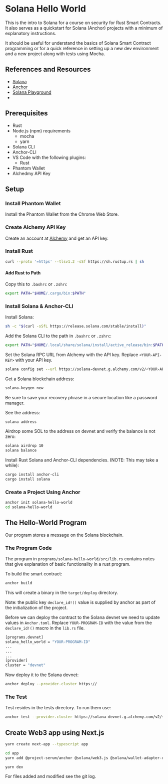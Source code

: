 # Solana Hello World

This is the intro to Solana for a course on security for Rust Smart Contracts. It also serves 
as a quickstart for Solana (Anchor) projects with a minimum of explanatory instructions.

It should be useful for understand the basics of Solana Smart Contract programming
or for a quick reference in setting up a new dev environment and a new project along with
tests using Mocha.

## References and Resources

- [Solana](https://solana.com/)
- [Anchor](https://anchor-lang.com)
- [Solana Playground](https://beta.solpg.io/)
- 

## Prerequisites

- Rust
- Node.js (npm) requirements
    - mocha
    - yarn
- Solana CLI
- Anchor-CLI
- VS Code with the following plugins:
  - Rust
- Phantom Wallet
- Alchedmy API Key

## Setup

### Install Phantom Wallet

Install the Phantom Wallet from the Chrome Web Store.

### Create Alchemy API Key

Create an account at [Alchemy](https://www.alchemy.com/) and get an API key.

### Install Rust

```bash
curl --proto '=https' --tlsv1.2 -sSf https://sh.rustup.rs | sh
```

#### Add Rust to Path

Copy this to `.bashrc` or `.zshrc`

```bash
export PATH="$HOME/.cargo/bin:$PATH"
```

### Install Solana & Anchor-CLI

Install Solana:

```bash
sh -c "$(curl -sSfL https://release.solana.com/stable/install)"
```

Add the Solana CLI to the path in `.bashrc` or `.zshrc`:

```bash
export PATH="$HOME/.local/share/solana/install/active_release/bin:$PATH"
```

Set the Solana RPC URL from Alchemy with the API key. Replace `<YOUR-API-KEY>` with your API key.

```bash
solana config set --url https://solana-devnet.g.alchemy.com/v2/<YOUR-API-KEY>
```

Get a Solana blockchain address:

```bash
solana-keygen new
```

Be sure to save your recovery phrase in a secure location like a password manager.

See the address:

```bash
solana address
```

Airdrop some SOL to the address on devnet and verify the balance is not zero:

```bash
solana airdrop 10
solana balance
```

Install Rust Solana and Anchor-CLI dependencies. (NOTE: This may take a while):

```bash
cargo install anchor-cli
cargo install solana
```

### Create a Project Using Anchor

```bash
anchor init solana-hello-world
cd solana-hello-world
```

## The Hello-World Program

Our program stores a message on the Solana blockchain.

### The Program Code

The program in `programs/solana-hello-world/src/lib.rs` contains notes that give explanation 
of basic functionality in a rust program.

To build the smart contract:

```bash
anchor build
```

This will create a binary in the `target/deploy` directory. 

Note: the public key `declare_id!()` value is supplied by anchor as part of the initialization of the project. 

Before we can deploy the contract to the Solana devnet we need to update values in `Anchor.toml`.
Replace `YOUR-PROGRAM-ID` with the value from the `declare_id!()` macro in the `lib.rs` file.

```bash
[programs.devnet]
solana_hello_world = "YOUR-PROGRAM-ID"
...
...
...
[provider]
cluster = "devnet"
```

Now deploy it to the Solana devnet:

```bash
anchor deploy --provider.cluster https://
```

### The Test

Test resides in the tests directory. To run them use:

```bash
anchor test --provider.cluster https://solana-devnet.g.alchemy.com/v2/<YOUR-API-KEY>
```

## Create Web3 app using Next.js

```bash
yarn create next-app --typescript app
```

```bash
cd app
yarn add @project-serum/anchor @solana/web3.js @solana/wallet-adapter-react @solana/wallet-adapter-react-ui @solana/wallet-adapter-wallets @solana/wallet-adapter-base
```

```bash
yarn dev
```

For files added and modified see the git log.

